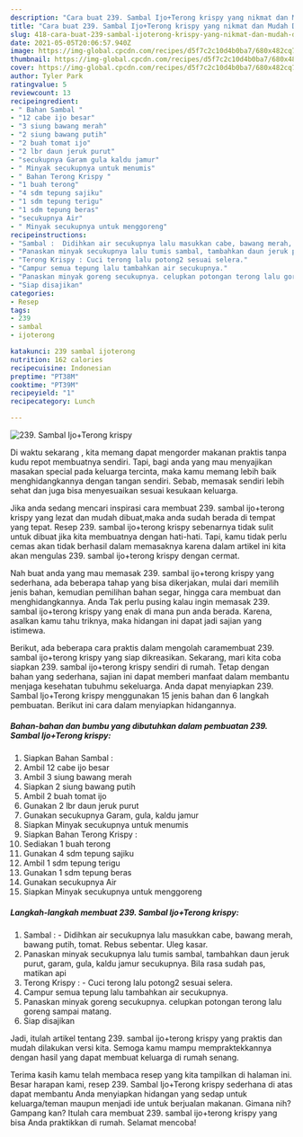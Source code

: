 ```yaml
---
description: "Cara buat 239. Sambal Ijo+Terong krispy yang nikmat dan Mudah Dibuat"
title: "Cara buat 239. Sambal Ijo+Terong krispy yang nikmat dan Mudah Dibuat"
slug: 418-cara-buat-239-sambal-ijoterong-krispy-yang-nikmat-dan-mudah-dibuat
date: 2021-05-05T20:06:57.940Z
image: https://img-global.cpcdn.com/recipes/d5f7c2c10d4b0ba7/680x482cq70/239-sambal-ijoterong-krispy-foto-resep-utama.jpg
thumbnail: https://img-global.cpcdn.com/recipes/d5f7c2c10d4b0ba7/680x482cq70/239-sambal-ijoterong-krispy-foto-resep-utama.jpg
cover: https://img-global.cpcdn.com/recipes/d5f7c2c10d4b0ba7/680x482cq70/239-sambal-ijoterong-krispy-foto-resep-utama.jpg
author: Tyler Park
ratingvalue: 5
reviewcount: 13
recipeingredient:
- " Bahan Sambal "
- "12 cabe ijo besar"
- "3 siung bawang merah"
- "2 siung bawang putih"
- "2 buah tomat ijo"
- "2 lbr daun jeruk purut"
- "secukupnya Garam gula kaldu jamur"
- " Minyak secukupnya untuk menumis"
- " Bahan Terong Krispy "
- "1 buah terong"
- "4 sdm tepung sajiku"
- "1 sdm tepung terigu"
- "1 sdm tepung beras"
- "secukupnya Air"
- " Minyak secukupnya untuk menggoreng"
recipeinstructions:
- "Sambal :  Didihkan air secukupnya lalu masukkan cabe, bawang merah, bawang putih, tomat. Rebus sebentar. Uleg kasar."
- "Panaskan minyak secukupnya lalu tumis sambal, tambahkan daun jeruk purut, garam, gula, kaldu jamur secukupnya. Bila rasa sudah pas, matikan api"
- "Terong Krispy : Cuci terong lalu potong2 sesuai selera."
- "Campur semua tepung lalu tambahkan air secukupnya."
- "Panaskan minyak goreng secukupnya. celupkan potongan terong lalu goreng sampai matang."
- "Siap disajikan"
categories:
- Resep
tags:
- 239
- sambal
- ijoterong

katakunci: 239 sambal ijoterong 
nutrition: 162 calories
recipecuisine: Indonesian
preptime: "PT38M"
cooktime: "PT39M"
recipeyield: "1"
recipecategory: Lunch

---
```



![239. Sambal Ijo+Terong krispy](https://img-global.cpcdn.com/recipes/d5f7c2c10d4b0ba7/680x482cq70/239-sambal-ijoterong-krispy-foto-resep-utama.jpg)

Di waktu  sekarang , kita memang dapat mengorder makanan praktis tanpa kudu repot membuatnya sendiri. Tapi, bagi anda yang mau menyajikan masakan special pada keluarga tercinta, maka kamu memang lebih baik menghidangkannya dengan tangan sendiri. Sebab, memasak sendiri lebih sehat dan juga bisa menyesuaikan sesuai kesukaan keluarga.

Jika anda sedang mencari inspirasi cara membuat 239. sambal ijo+terong krispy yang lezat dan mudah dibuat,maka anda sudah berada di tempat yang tepat. Resep 239. sambal ijo+terong krispy  sebenarnya tidak sulit untuk dibuat jika kita membuatnya dengan hati-hati. Tapi, kamu tidak perlu cemas akan tidak berhasil dalam memasaknya 
karena dalam artikel ini kita akan mengulas 239. sambal ijo+terong krispy dengan cermat.  



Nah buat anda yang mau memasak 239. sambal ijo+terong krispy yang sederhana, ada beberapa tahap yang bisa dikerjakan, mulai dari memilih jenis bahan, kemudian pemilihan bahan segar, hingga cara membuat dan menghidangkannya. Anda Tak perlu pusing kalau ingin memasak 239. sambal ijo+terong krispy yang enak di mana pun anda berada. Karena, asalkan kamu  tahu triknya, maka hidangan ini dapat jadi sajian yang istimewa.

Berikut, ada beberapa cara praktis  dalam mengolah caramembuat 239. sambal ijo+terong krispy yang siap dikreasikan. Sekarang, mari kita coba siapkan 239. sambal ijo+terong krispy sendiri di rumah. Tetap dengan bahan yang sederhana, sajian ini dapat memberi manfaat dalam membantu menjaga kesehatan tubuhmu sekeluarga. Anda dapat menyiapkan 239. Sambal Ijo+Terong krispy menggunakan 15 jenis bahan dan 6 langkah pembuatan. Berikut ini cara dalam menyiapkan hidangannya.

<!--inarticleads1-->

##### Bahan-bahan dan bumbu yang dibutuhkan dalam pembuatan 239. Sambal Ijo+Terong krispy:

1. Siapkan  Bahan Sambal :
1. Ambil 12 cabe ijo besar
1. Ambil 3 siung bawang merah
1. Siapkan 2 siung bawang putih
1. Ambil 2 buah tomat ijo
1. Gunakan 2 lbr daun jeruk purut
1. Gunakan secukupnya Garam, gula, kaldu jamur
1. Siapkan  Minyak secukupnya untuk menumis
1. Siapkan  Bahan Terong Krispy :
1. Sediakan 1 buah terong
1. Gunakan 4 sdm tepung sajiku
1. Ambil 1 sdm tepung terigu
1. Gunakan 1 sdm tepung beras
1. Gunakan secukupnya Air
1. Siapkan  Minyak secukupnya untuk menggoreng




<!--inarticleads2-->

##### Langkah-langkah membuat 239. Sambal Ijo+Terong krispy:

1. Sambal :  - Didihkan air secukupnya lalu masukkan cabe, bawang merah, bawang putih, tomat. Rebus sebentar. Uleg kasar.
1. Panaskan minyak secukupnya lalu tumis sambal, tambahkan daun jeruk purut, garam, gula, kaldu jamur secukupnya. Bila rasa sudah pas, matikan api
1. Terong Krispy : - Cuci terong lalu potong2 sesuai selera.
1. Campur semua tepung lalu tambahkan air secukupnya.
1. Panaskan minyak goreng secukupnya. celupkan potongan terong lalu goreng sampai matang.
1. Siap disajikan




Jadi, itulah artikel tentang  239. sambal ijo+terong krispy  yang praktis dan mudah dilakukan versi kita. Semoga kamu mampu mempraktekkannya dengan hasil yang dapat membuat keluarga di rumah senang. 

Terima kasih kamu telah membaca resep yang kita tampilkan di halaman ini. Besar harapan kami, resep  239. Sambal Ijo+Terong krispy sederhana di atas dapat membantu Anda menyiapkan hidangan yang sedap untuk keluarga/teman maupun menjadi ide untuk berjualan makanan. Gimana nih? Gampang kan? Itulah cara membuat 239. sambal ijo+terong krispy yang bisa Anda praktikkan di rumah. Selamat mencoba!

